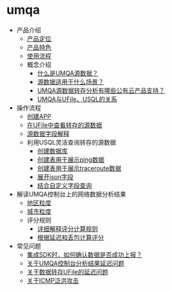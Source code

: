 # umqa

* 产品介绍
  * [产品定位](/umqa/intro/product_position)
  * [产品特色](/umqa/intro/product_features)
  * [使用流程](/umqa/intro/product_use)
  * 概念介绍
    * [什么是UMQA源数据？](/umqa/intro/concept/umqa_data)
    * [源数据适用于什么场景？](/umqa/intro/concept/umqa_scenes)
    * [UMQA源数据转存分析有哪些公有云产品支持？](/umqa/intro/concept/umqa_associate)
    * [UMQA与UFile、USQL的关系](/umqa/intro/concept/umqa_usql_ufile)
* 操作流程 
  * [创建APP](/umqa/operate/operate_create)
  * [在UFile中查看转存的源数据](/umqa/operate/operate_ufile_view)
  * [源数据字段解释](/umqa/operate/operate_source_data)
  * 利用USQL灵活查询转存的源数据
    * [创建数据库](/umqa/operate/usql/usql_database)
    * [创建表用于展示ping数据](/umqa/operate/usql/usql_ping)
    * [创建表用于展示traceroute数据](/umqa/operate/usql/usql_tracert)
    * [展开json字段](/umqa/operate/usql/usql_json)
    * [结合自定义字段查询](/umqa/operate/usql/usql_userdef)
* 解读UMQA控制台上的网络数据分析结果
  * [地区粒度](/umqa/console/area)
  * [城市粒度](/umqa/console/city)
  * 评分规则
    * [详细解释评分计算规则](/umqa/console/score/explan)
    * [根据延迟和丢包计算评分](/umqa/console/score/example)
* 常见问题
  * [集成SDK时，如何确认数据是否成功上报？](/umqa/questions/question01)
  * [关于UMQA控制台分析结果延迟问题](/umqa/questions/question02)
  * [关于数据转存UFile的延迟问题](/umqa/questions/question03)
  * [关于ICMP泛洪攻击](/umqa/questions/question04)

